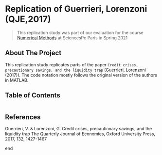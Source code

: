 # Replication of Guerrieri, Lorenzoni (QJE,2017)

> This replication study was part of our evaluation for the course [Numerical Methods](https://floswald.github.io/NumericalMethods/) at SciencesPo Paris in Spring 2021
 
## About The Project

This replication study replicates parts of the paper `Credit crises, precautionary savings, and the liquidity trap` (Guerrieri, Lorenzoni (2017)). The code notation mostly follows the original version of the authors in MATLAB.

## Table of Contents

```@contents
```

## References 
Guerrieri, V. & Lorenzoni, G.
Credit crises, precautionary savings, and the liquidity trap 
The Quarterly Journal of Economics, Oxford University Press, 2017, 132, 1427-1467

end

